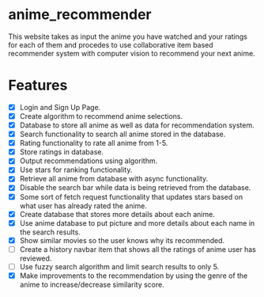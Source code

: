 # anime_recommender
This website takes as input the anime you have watched and your ratings for each of them and procedes to use collaborative item based recommender system with computer vision to recommend your next anime.

# Features
- [x] Login and Sign Up Page.
- [x] Create algorithm to recommend anime selections.
- [x] Database to store all anime as well as data for recommendation system.
- [x] Search functionality to search all anime stored in the database.
- [x] Rating functionality to rate all anime from 1-5.
- [x] Store ratings in database.
- [x] Output recommendations using algorithm.
- [x] Use stars for ranking functionality.
- [x] Retrieve all anime from database with async functionality.
- [x] Disable the search bar while data is being retrieved from the database.
- [x] Some sort of fetch request functionality that updates stars based on what user has already rated the anime.
- [x] Create database that stores more details about each anime.
- [x] Use anime database to put picture and more details about each name in the search results.
- [x] Show similar movies so the user knows why its recommended.
- [ ] Create a history navbar item that shows all the ratings of anime user has reviewed.
- [ ] Use fuzzy search algorithm and limit search results to only 5.
- [x] Make improvements to the recommendation by using the genre of the anime to increase/decrease similarity score.
